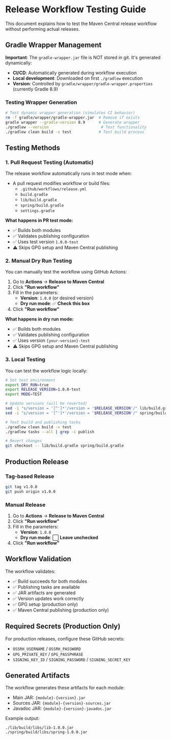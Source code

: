 # Release Workflow Testing Guide

This document explains how to test the Maven Central release workflow without performing actual releases.

## Gradle Wrapper Management

**Important**: The `gradle-wrapper.jar` file is NOT stored in git. It's generated dynamically:

- **CI/CD**: Automatically generated during workflow execution
- **Local development**: Downloaded on first `./gradlew` execution
- **Version**: Controlled by `gradle/wrapper/gradle-wrapper.properties` (currently Gradle 8.9)

### Testing Wrapper Generation

```bash
# Test dynamic wrapper generation (simulates CI behavior)
rm -f gradle/wrapper/gradle-wrapper.jar  # Remove if exists
gradle wrapper --gradle-version 8.9      # Generate wrapper
./gradlew --version                       # Test functionality
./gradlew clean build -x test            # Test build process
```

## Testing Methods

### 1. Pull Request Testing (Automatic)

The release workflow automatically runs in test mode when:
- A pull request modifies workflow or build files:
  - `.github/workflows/release.yml`
  - `build.gradle`
  - `lib/build.gradle`
  - `spring/build.gradle`
  - `settings.gradle`

**What happens in PR test mode:**
- ✅ Builds both modules
- ✅ Validates publishing configuration
- ✅ Uses test version `1.0.0-test`
- ⚠️ Skips GPG setup and Maven Central publishing

### 2. Manual Dry Run Testing

You can manually test the workflow using GitHub Actions:

1. Go to **Actions** → **Release to Maven Central**
2. Click **"Run workflow"**
3. Fill in the parameters:
   - **Version**: `1.0.0` (or desired version)
   - **Dry run mode**: ✅ **Check this box**
4. Click **"Run workflow"**

**What happens in dry run mode:**
- ✅ Builds both modules
- ✅ Validates publishing configuration  
- ✅ Uses version `{your-version}-test`
- ⚠️ Skips GPG setup and Maven Central publishing

### 3. Local Testing

You can test the workflow logic locally:

```bash
# Set test environment
export DRY_RUN=true
export RELEASE_VERSION=1.0.0-test
export MODE=TEST

# Update versions (will be reverted)
sed -i "s/version = '[^']*'/version = '$RELEASE_VERSION'/" lib/build.gradle
sed -i "s/version = '[^']*'/version = '$RELEASE_VERSION'/" spring/build.gradle

# Test build and publishing tasks
./gradlew clean build -x test
./gradlew tasks --all | grep -i publish

# Revert changes
git checkout -- lib/build.gradle spring/build.gradle
```

## Production Release

### Tag-based Release
```bash
git tag v1.0.0
git push origin v1.0.0
```

### Manual Release
1. Go to **Actions** → **Release to Maven Central**
2. Click **"Run workflow"**
3. Fill in the parameters:
   - **Version**: `1.0.0`
   - **Dry run mode**: ⬜ **Leave unchecked**
4. Click **"Run workflow"**

## Workflow Validation

The workflow validates:
- ✅ Build succeeds for both modules
- ✅ Publishing tasks are available
- ✅ JAR artifacts are generated
- ✅ Version updates work correctly
- ✅ GPG setup (production only)
- ✅ Maven Central publishing (production only)

## Required Secrets (Production Only)

For production releases, configure these GitHub secrets:
- `OSSRH_USERNAME` / `OSSRH_PASSWORD`
- `GPG_PRIVATE_KEY` / `GPG_PASSPHRASE`
- `SIGNING_KEY_ID` / `SIGNING_PASSWORD` / `SIGNING_SECRET_KEY`

## Generated Artifacts

The workflow generates these artifacts for each module:
- Main JAR: `{module}-{version}.jar`
- Sources JAR: `{module}-{version}-sources.jar`
- Javadoc JAR: `{module}-{version}-javadoc.jar`

Example output:
```
./lib/build/libs/lib-1.0.0.jar
./spring/build/libs/spring-1.0.0.jar
```